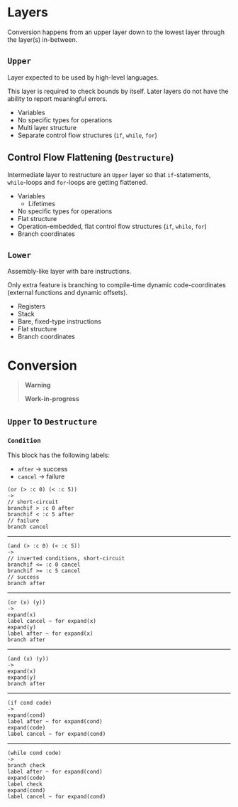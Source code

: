 # Layers

Conversion happens from an upper layer down to the lowest layer through the layer(s) in-between.

## `Upper`

Layer expected to be used by high-level languages.

This layer is required to check bounds by itself. Later layers do not have the ability to report meaningful errors.

* Variables
* No specific types for operations
* Multi layer structure
* Separate control flow structures (`if`, `while`, `for`)

## Control Flow Flattening (`Destructure`)

Intermediate layer to restructure an `Upper` layer so that `if`-statements, `while`-loops and `for`-loops are getting flattened.

* Variables
	* Lifetimes
* No specific types for operations
* Flat structure
* Operation-embedded, flat control flow structures (`if`, `while`, `for`)
* Branch coordinates

## `Lower`

Assembly-like layer with bare instructions.

Only extra feature is branching to compile-time dynamic code-coordinates (external functions and dynamic offsets).

* Registers
* Stack
* Bare, fixed-type instructions
* Flat structure
* Branch coordinates

# Conversion

> **Warning**
> 
> **Work-in-progress**

## `Upper` to `Destructure`

### `Condition`

This block has the following labels:

* `after` $\rightarrow$ success
* `cancel` $\rightarrow$ failure

```
(or (> :c 0) (< :c 5))
->
// short-circuit
branchif > :c 0 after
branchif < :c 5 after
// failure
branch cancel
```
---
```
(and (> :c 0) (< :c 5))
->
// inverted conditions, short-circuit
branchif <= :c 0 cancel
branchif >= :c 5 cancel
// success
branch after
```
---
```
(or (x) (y))
->
expand(x)
label cancel ~ for expand(x)
expand(y)
label after ~ for expand(x)
branch after
```
---
```
(and (x) (y))
->
expand(x)
expand(y)
branch after
```
---
```
(if cond code)
->
expand(cond)
label after ~ for expand(cond)
expand(code)
label cancel ~ for expand(cond)
```
---
```
(while cond code)
->
branch check
label after ~ for expand(cond)
expand(code)
label check
expand(cond)
label cancel ~ for expand(cond)
```